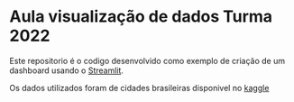 # Aula visualização de dados Turma 2022

Este repositorio é o codigo desenvolvido como exemplo de criação de um dashboard usando o [Streamlit](https://streamlit.io/).

Os dados utilizados foram de cidades brasileiras disponivel no [kaggle](https://www.kaggle.com/datasets/crisparada/brazilian-cities)